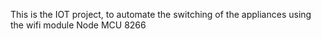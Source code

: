 This is the IOT project, to automate the switching of the appliances using the wifi module Node MCU 8266
